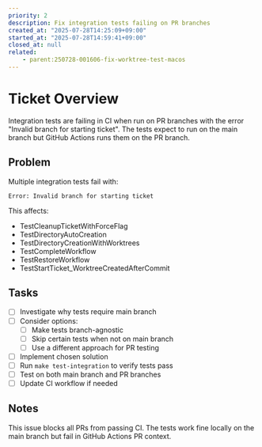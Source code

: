 ```yaml
---
priority: 2
description: Fix integration tests failing on PR branches
created_at: "2025-07-28T14:25:09+09:00"
started_at: "2025-07-28T14:59:41+09:00"
closed_at: null
related:
    - parent:250728-001606-fix-worktree-test-macos
---
```


# Ticket Overview

Integration tests are failing in CI when run on PR branches with the error "Invalid branch for starting ticket". The tests expect to run on the main branch but GitHub Actions runs them on the PR branch.

## Problem

Multiple integration tests fail with:
```
Error: Invalid branch for starting ticket
```

This affects:
- TestCleanupTicketWithForceFlag
- TestDirectoryAutoCreation  
- TestDirectoryCreationWithWorktrees
- TestCompleteWorkflow
- TestRestoreWorkflow
- TestStartTicket_WorktreeCreatedAfterCommit

## Tasks
- [ ] Investigate why tests require main branch
- [ ] Consider options:
  - [ ] Make tests branch-agnostic
  - [ ] Skip certain tests when not on main branch
  - [ ] Use a different approach for PR testing
- [ ] Implement chosen solution
- [ ] Run `make test-integration` to verify tests pass
- [ ] Test on both main branch and PR branches
- [ ] Update CI workflow if needed

## Notes

This issue blocks all PRs from passing CI. The tests work fine locally on the main branch but fail in GitHub Actions PR context.